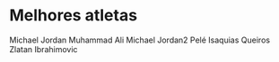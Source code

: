 # Melhores atletas
Michael Jordan
Muhammad Ali
Michael Jordan2
Pelé
Isaquias Queiros
Zlatan Ibrahimovic